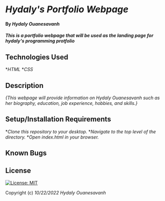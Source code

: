 # _Hydaly's Portfolio Webpage_
#### By _**Hydaly Ouanesavanh**_
#### _This is a portfolio webpage that will be used as the landing page for hydaly's programming protfolio_
## Technologies Used

*_HTML_
*_CSS_

## Description

_{This webpage will provide information on Hydaly Ouanesavanh such as her biography, education, job experience, hobbies, and skills.}_

## Setup/Installation Requirements

*_Clone this repository to your desktop._
*_Navigate to the top level of the directory._
*_Open index.html in your browser._

## Known Bugs

## License

[![License: MIT](https://img.shields.io/badge/License-MIT-yellow.svg)](https://opensource.org/licenses/MIT)

Copyright (c) _10/22/2022_ _Hydaly Ouanesavanh_
